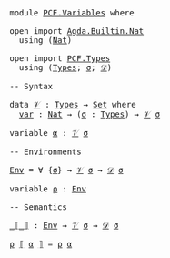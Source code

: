 <pre class="Agda">
<a id="14" class="Keyword">module</a> <a id="21" href="PCF.Variables.html" class="Module">PCF.Variables</a> <a id="35" class="Keyword">where</a>

<a id="42" class="Keyword">open</a> <a id="47" class="Keyword">import</a> <a id="54" href="Agda.Builtin.Nat.html" class="Module">Agda.Builtin.Nat</a>
  <a id="73" class="Keyword">using</a> <a id="79" class="Symbol">(</a><a id="80" href="Agda.Builtin.Nat.html#203" class="Datatype">Nat</a><a id="83" class="Symbol">)</a>

<a id="86" class="Keyword">open</a> <a id="91" class="Keyword">import</a> <a id="98" href="PCF.Types.html" class="Module">PCF.Types</a>
  <a id="110" class="Keyword">using</a> <a id="116" class="Symbol">(</a><a id="117" href="PCF.Types.html#188" class="Datatype">Types</a><a id="122" class="Symbol">;</a> <a id="124" href="PCF.Types.html#367" class="Generalizable">σ</a><a id="125" class="Symbol">;</a> <a id="127" href="PCF.Types.html#410" class="Function">𝒟</a><a id="128" class="Symbol">)</a>

<a id="131" class="Comment">-- Syntax</a>

<a id="142" class="Keyword">data</a> <a id="𝒱"></a><a id="147" href="PCF.Variables.html#147" class="Datatype">𝒱</a> <a id="149" class="Symbol">:</a> <a id="151" href="PCF.Types.html#188" class="Datatype">Types</a> <a id="157" class="Symbol">→</a> <a id="159" href="Agda.Primitive.html#388" class="Primitive">Set</a> <a id="163" class="Keyword">where</a>
  <a id="𝒱.var"></a><a id="171" href="PCF.Variables.html#171" class="InductiveConstructor">var</a> <a id="175" class="Symbol">:</a> <a id="177" href="Agda.Builtin.Nat.html#203" class="Datatype">Nat</a> <a id="181" class="Symbol">→</a> <a id="183" class="Symbol">(</a><a id="184" href="PCF.Variables.html#184" class="Bound">σ</a> <a id="186" class="Symbol">:</a> <a id="188" href="PCF.Types.html#188" class="Datatype">Types</a><a id="193" class="Symbol">)</a> <a id="195" class="Symbol">→</a> <a id="197" href="PCF.Variables.html#147" class="Datatype">𝒱</a> <a id="199" href="PCF.Variables.html#184" class="Bound">σ</a>

<a id="202" class="Keyword">variable</a> <a id="211" href="PCF.Variables.html#211" class="Generalizable">α</a> <a id="213" class="Symbol">:</a> <a id="215" href="PCF.Variables.html#147" class="Datatype">𝒱</a> <a id="217" href="PCF.Types.html#367" class="Generalizable">σ</a>

<a id="220" class="Comment">-- Environments</a>

<a id="Env"></a><a id="237" href="PCF.Variables.html#237" class="Function">Env</a> <a id="241" class="Symbol">=</a> <a id="243" class="Symbol">∀</a> <a id="245" class="Symbol">{</a><a id="246" href="PCF.Variables.html#246" class="Bound">σ</a><a id="247" class="Symbol">}</a> <a id="249" class="Symbol">→</a> <a id="251" href="PCF.Variables.html#147" class="Datatype">𝒱</a> <a id="253" href="PCF.Variables.html#246" class="Bound">σ</a> <a id="255" class="Symbol">→</a> <a id="257" href="PCF.Types.html#410" class="Function">𝒟</a> <a id="259" href="PCF.Variables.html#246" class="Bound">σ</a>

<a id="262" class="Keyword">variable</a> <a id="271" href="PCF.Variables.html#271" class="Generalizable">ρ</a> <a id="273" class="Symbol">:</a> <a id="275" href="PCF.Variables.html#237" class="Function">Env</a>

<a id="280" class="Comment">-- Semantics</a>

<a id="_⟦_⟧"></a><a id="294" href="PCF.Variables.html#294" class="Function Operator">_⟦_⟧</a> <a id="299" class="Symbol">:</a> <a id="301" href="PCF.Variables.html#237" class="Function">Env</a> <a id="305" class="Symbol">→</a> <a id="307" href="PCF.Variables.html#147" class="Datatype">𝒱</a> <a id="309" href="PCF.Types.html#367" class="Generalizable">σ</a> <a id="311" class="Symbol">→</a> <a id="313" href="PCF.Types.html#410" class="Function">𝒟</a> <a id="315" href="PCF.Types.html#367" class="Generalizable">σ</a>

<a id="318" href="PCF.Variables.html#318" class="Bound">ρ</a> <a id="320" href="PCF.Variables.html#294" class="Function Operator">⟦</a> <a id="322" href="PCF.Variables.html#322" class="Bound">α</a> <a id="324" href="PCF.Variables.html#294" class="Function Operator">⟧</a> <a id="326" class="Symbol">=</a> <a id="328" href="PCF.Variables.html#318" class="Bound">ρ</a> <a id="330" href="PCF.Variables.html#322" class="Bound">α</a>
</pre>